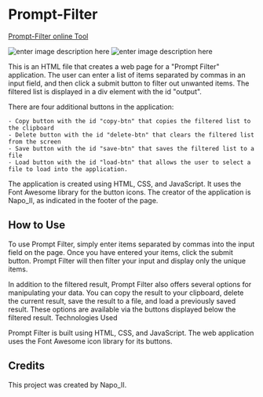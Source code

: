 
# Prompt-Filter

<a href="https://napoii.github.io/Prompt-Filter/">Prompt-Filter online Tool</a>

![enter image description here](https://i.imgur.com/lrptai9.gif)
![enter image description here](https://i.imgur.com/86RKSOX.gif)

This is an HTML file that creates a web page for a "Prompt Filter" application. The user can enter a list of items separated by commas in an input field, and then click a submit button to filter out unwanted items. The filtered list is displayed in a div element with the id "output".

There are four additional buttons in the application:

    - Copy button with the id "copy-btn" that copies the filtered list to the clipboard
    - Delete button with the id "delete-btn" that clears the filtered list from the screen
    - Save button with the id "save-btn" that saves the filtered list to a file
    - Load button with the id "load-btn" that allows the user to select a file to load into the application.

The application is created using HTML, CSS, and JavaScript. It uses the Font Awesome library for the button icons. The creator of the application is Napo_II, as indicated in the footer of the page.

## How to Use

To use Prompt Filter, simply enter items separated by commas into the input field on the page. Once you have entered your items, click the submit button. Prompt Filter will then filter your input and display only the unique items.

In addition to the filtered result, Prompt Filter also offers several options for manipulating your data. You can copy the result to your clipboard, delete the current result, save the result to a file, and load a previously saved result. These options are available via the buttons displayed below the filtered result.
Technologies Used

Prompt Filter is built using HTML, CSS, and JavaScript. The web application uses the Font Awesome icon library for its buttons.
## Credits

This project was created by Napo_II.
